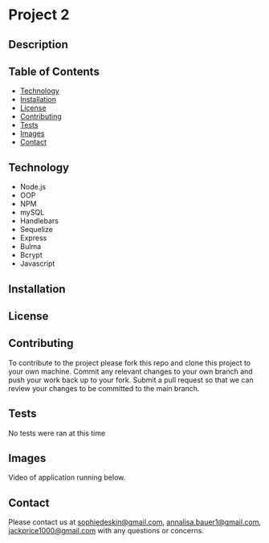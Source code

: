 # Project 2

## Description

## Table of Contents

* [Technology](#technology)
* [Installation](#installation)
* [License](#license)
* [Contributing](#contributing)
* [Tests](#tests)
* [Images](#images)
* [Contact](#contact)

## Technology
- Node.js
- OOP
- NPM
- mySQL
- Handlebars
- Sequelize
- Express
- Bulma
- Bcrypt
- Javascript

## Installation


## License

    
## Contributing
To contribute to the project please fork this repo and clone this project to your own machine. Commit any relevant changes to your own branch and push your work back up to your fork. Submit a pull request so that we can review your changes to be committed to the main branch.

## Tests
No tests were ran at this time

## Images
Video of application running below.


## Contact
Please contact us at sophiedeskin@gmail.com, annalisa.bauer1@gmail.com, jackprice1000@gmail.com with any questions or concerns.
